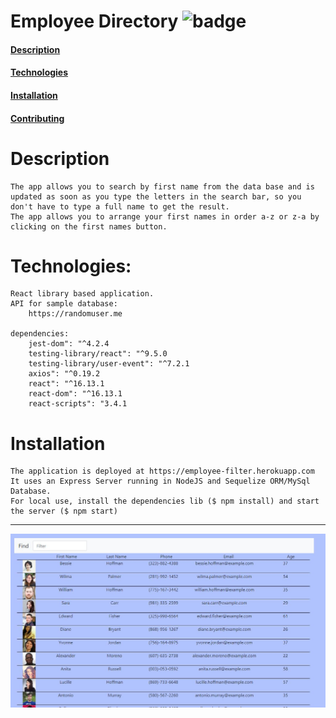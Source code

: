 # Employee Directory ![badge](https://img.shields.io/badge/EmployeeDirectory-V1.00-brightgreen)
    
#### [Description](#Description)
#### [Technologies](#Technologies)     
#### [Installation](#Installation)    
#### [Contributing](#Contributing)    

# Description
	The app allows you to search by first name from the data base and is updated as soon as you type the letters in the search bar, so you don't have to type a full name to get the result.
	The app allows you to arrange your first names in order a-z or z-a by clicking on the first names button.

# Technologies:

	React library based application.
	API for sample database:
		https://randomuser.me

	dependencies:
		jest-dom": "^4.2.4
		testing-library/react": "^9.5.0
		testing-library/user-event": "^7.2.1
		axios": "^0.19.2
		react": "^16.13.1
		react-dom": "^16.13.1
		react-scripts": "3.4.1

# Installation
   	The application is deployed at https://employee-filter.herokuapp.com It uses an Express Server running in NodeJS and Sequelize ORM/MySql Database.
	For local use, install the dependencies lib ($ npm install) and start the server ($ npm start)





-------------------------------------------
![App](public/appPicture.jpg)